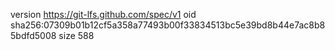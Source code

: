 version https://git-lfs.github.com/spec/v1
oid sha256:07309b01b12cf5a358a77493b00f33834513bc5e39bd8b44e7ac8b85bdfd5008
size 588
